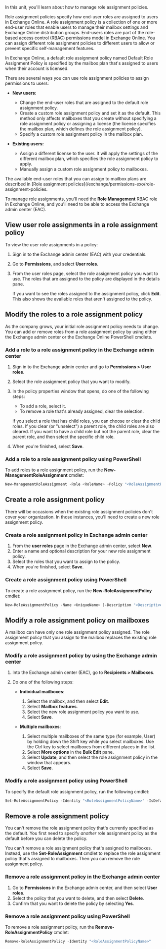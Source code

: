 In this unit, you'll learn about how to manage role assignment policies.

Role assignment policies specify how end-user roles are assigned to users in Exchange Online. A role assignment policy is a collection of one or more end-user roles that enable users to manage their mailbox settings and Exchange Online distribution groups. End-users roles are part of the role-based access control (RBAC) permissions model in Exchange Online. You can assign different role assignment policies to different users to allow or prevent specific self-management features.

In Exchange Online, a default role assignment policy named Default Role Assignment Policy is specified by the mailbox plan that's assigned to users when their account is licensed.

There are several ways you can use role assignment policies to assign permissions to users:

- **New users:**
  - Change the end-user roles that are assigned to the default role assignment policy.
  - Create a custom role assignment policy and set it as the default. This method only affects mailboxes that you create without specifying a role assignment policy or assigning a license (the license specifies the mailbox plan, which defines the role assignment policy).
  - Specify a custom role assignment policy in the mailbox plan.

- **Existing users:**
  - Assign a different license to the user. It will apply the settings of the different mailbox plan, which specifies the role assignment policy to apply.
  - Manually assign a custom role assignment policy to mailboxes.

The available end-user roles that you can assign to mailbox plans are described in [Role assignment policies](/exchange/permissions-exo/role-assignment-policies.

To manage role assignments, you'll need the **Role Management** RBAC role in Exchange Online, and you'll need to be able to access the Exchange admin center (EAC).

## View user role assignments in a role assignment policy

To view the user role assignments in a policy:

1. Sign in to the Exchange admin center (EAC) with your credentials.
2. Go to **Permissions**, and select **User roles**.
3. From the user roles page, select the role assignment policy you want to use. The roles that are assigned to the policy are displayed in the details pane.  

   If you want to see the roles assigned to the assignment policy, click **Edit**. This also shows the available roles that aren't assigned to the policy.

## Modify the roles to a role assignment policy

As the company grows, your initial role assignment policy needs to change. You can add or remove roles from a role assignment policy by using either the Exchange admin center or the Exchange Online PowerShell cmdlets.

### Add a role to a role assignment policy in the Exchange admin center

1. Sign in to the Exchange admin center and go to **Permissions > User roles**.
1. Select the role assignment policy that you want to modify.
1. In the policy properties window that opens, do one of the following steps:

   - To add a role, select it. 
   - To remove a role that's already assigned, clear the selection.

   If you select a role that has child roles, you can choose or clear the child roles. If you clear (or "unselect") a parent role, the child roles are also cleared. If you want to have a child role but not the parent role, clear the parent role, and then select the specific child role.

1. When you're finished, select **Save**.

### Add a role to a role assignment policy using PowerShell

To add roles to a role assignment policy, run the **New-ManagementRoleAssignment** cmdlet:

```powershell
New-ManagementRoleAssignment -Role <RoleName> -Policy "<RoleAssignmentPolicyName>" 
```

## Create a role assignment policy

There will be occasions when the existing role assignment policies don't cover your organization. In those instances, you'll need to create a new role assignment policy.  

### Create a role assignment policy in Exchange admin center

1. From the **user roles** page in the Exchange admin center, select **New**.
1. Enter a name and optional description for your new role assignment policy.
1. Select the roles that you want to assign to the policy.
1. When you're finished, select **Save**.

### Create a role assignment policy using PowerShell

To create a role assignment policy, run the **New-RoleAssignmentPolicy** cmdlet:

```powershell
New-RoleAssignmentPolicy -Name <UniqueName> [-Description "<Descriptive Text>"] [-Roles "<EndUserRole1>","<EndUserRole2>"...] [-IsDefault] 
```

## Modify a role assignment policy on mailboxes

A mailbox can have only one role assignment policy assigned. The role assignment policy that you assign to the mailbox replaces the existing role assignment policy.  

### Modify a role assignment policy by using the Exchange admin center

1. Into the Exchange admin center (EAC), go to **Recipients > Mailboxes**.
1. Do one of the following steps:

   - **Individual mailboxes**:  
     1. Select the mailbox, and then select **Edit**.
     2. Select **Mailbox features**.
     3. Select the new role assignment policy you want to use.
     4. Select **Save**.

   - **Multiple mailboxes**:  
     1. Select multiple mailboxes of the same type (for example, User) by holding down the Shift key while you select mailboxes. Use the Ctrl key to select mailboxes from different places in the list.
     2. Select **More options** in the **Bulk Edit** pane.
     3. Select **Update**, and then select the role assignment policy in the window that appears.  
     4. Select **Save**.

### Modify a role assignment policy using PowerShell

To specify the default role assignment policy, run the following cmdlet:

```powershell  
Set-RoleAssignmentPolicy -Identity "<RoleAssignmentPolicyName>" -IsDefault 
```

## Remove a role assignment policy

You can't remove the role assignment policy that's currently specified as the default. You first need to specify *another* role assignment policy as the default before you can delete the policy.

You can't remove a role assignment policy that's assigned to mailboxes. Instead, use the **Set-RoleAssignment** cmdlet to replace the role assignment policy that's assigned to mailboxes. Then you can remove the role assignment policy.

### Remove a role assignment policy in the Exchange admin center

1. Go to  **Permissions** in the Exchange admin center, and then select **User roles**.
2. Select the policy that you want to delete, and then select **Delete**.
3. Confirm that you want to delete the policy by selecting **Yes**.

### Remove a role assignment policy using PowerShell

To remove a role assignment policy, run the **Remove-RoleAssignmentPolicy** cmdlet:

```powershell
Remove-RoleAssignmentPolicy -Identity "<RoleAssignmentPolicyName>" 
```

